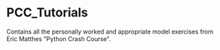 # PCC_Tutorials
Contains all the personally worked and appropriate model exercises from Eric Matthes "Python Crash Course".
